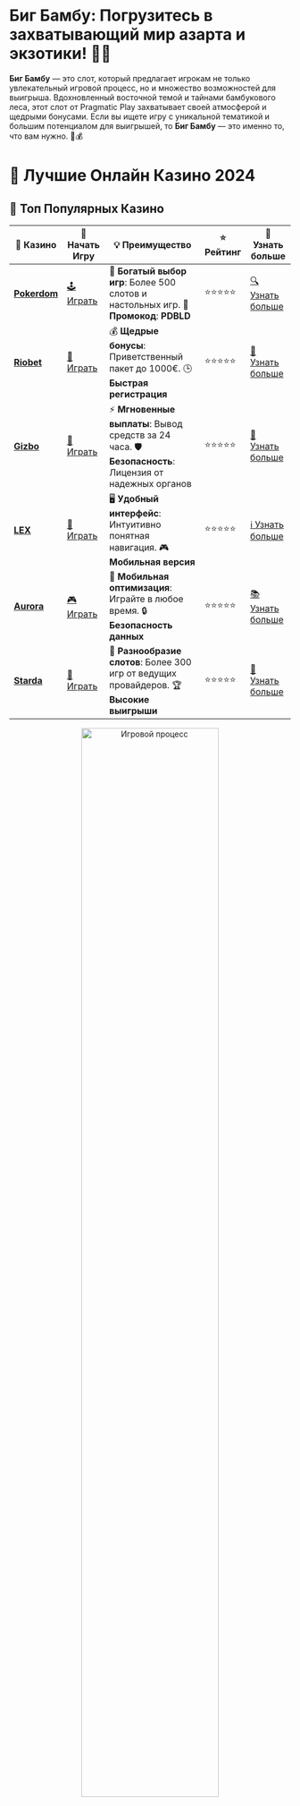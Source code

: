 # **Биг Бамбу**: Погрузитесь в захватывающий мир азарта и экзотики! 🎰🌿

**Биг Бамбу** — это слот, который предлагает игрокам не только увлекательный игровой процесс, но и множество возможностей для выигрыша. Вдохновленный восточной темой и тайнами бамбукового леса, этот слот от Pragmatic Play захватывает своей атмосферой и щедрыми бонусами. Если вы ищете игру с уникальной тематикой и большим потенциалом для выигрышей, то **Биг Бамбу** — это именно то, что вам нужно. 🐼💰

# 🎰 Лучшие Онлайн Казино 2024

## 🌟 Топ Популярных Казино

| 🎲 **Казино** | 🔗 **Начать Игру** | 💡 **Преимущество** | ⭐ **Рейтинг** | 🔗 **Узнать больше** |
|--------------|---------------------|---------------------|----------------|----------------------|
| [**Pokerdom**](https://brandplay.link/4k77v2yx) | [🕹️ Играть](https://brandplay.link/4k77v2yx) | 🎉 **Богатый выбор игр**: Более 500 слотов и настольных игр. 🎁 **Промокод**: **PDBLD** | ⭐⭐⭐⭐⭐ | [🔍 Узнать больше](https://brandplay.link/4k77v2yx) |
| [**Riobet**](https://brandplay.link/7xBLTPyj) | [🎰 Играть](https://brandplay.link/7xBLTPyj) | 💰 **Щедрые бонусы**: Приветственный пакет до 1000€. 🕒 **Быстрая регистрация** | ⭐⭐⭐⭐⭐ | [📖 Узнать больше](https://brandplay.link/7xBLTPyj) |
| [**Gizbo**](https://brandplay.link/bprXw4YV) | [🎲 Играть](https://brandplay.link/bprXw4YV) | ⚡ **Мгновенные выплаты**: Вывод средств за 24 часа. 🛡️ **Безопасность**: Лицензия от надежных органов | ⭐⭐⭐⭐⭐ | [📝 Узнать больше](https://brandplay.link/bprXw4YV) |
| [**LEX**](https://brandplay.link/zW4hdDFV) | [🤑 Играть](https://brandplay.link/zW4hdDFV) | 🖥️ **Удобный интерфейс**: Интуитивно понятная навигация. 🎮 **Мобильная версия** | ⭐⭐⭐⭐⭐ | [ℹ️ Узнать больше](https://brandplay.link/zW4hdDFV) |
| [**Aurora**](https://10trafic-stat2.com/click/668546556bcc6313411604bd/6766/13032/subaccount) | [🎮 Играть](https://10trafic-stat2.com/click/668546556bcc6313411604bd/6766/13032/subaccount) | 📱 **Мобильная оптимизация**: Играйте в любое время. 🔒 **Безопасность данных** | ⭐⭐⭐⭐⭐ | [📚 Узнать больше](https://10trafic-stat2.com/click/668546556bcc6313411604bd/6766/13032/subaccount) |
| [**Starda**](https://brandplay.link/fB7xwRFL) | [🎯 Играть](https://brandplay.link/fB7xwRFL) | 🎰 **Разнообразие слотов**: Более 300 игр от ведущих провайдеров. 🏆 **Высокие выигрыши** | ⭐⭐⭐⭐⭐ | [🔎 Узнать больше](https://brandplay.link/fB7xwRFL) |

<div align="center">
    <img src="https://i.pinimg.com/originals/87/9e/b9/879eb9354dd0699582408b68f2e253b2.gif" alt="Игровой процесс" width="70%">
</div>

## 💎 Лучшие Бонусы и Акции

| 🎲 **Казино** | 🔗 **Начать Игру** | 💡 **Преимущество** | ⭐ **Рейтинг** | 🔗 **Узнать больше** |
|--------------|---------------------|---------------------|----------------|----------------------|
| [**Kometa**](https://brandplay.link/8ZymQJV8) | [🎰 Играть](https://brandplay.link/8ZymQJV8) | 🎁 **Эксклюзивные бонусы**: Регулярные акции и промо. 🔄 **Программы лояльности** | ⭐⭐⭐⭐☆ | [🔍 Узнать больше](https://brandplay.link/8ZymQJV8) |
| [**R7**](https://brandplay.link/bMd3Yjsw) | [🕹️ Играть](https://brandplay.link/bMd3Yjsw) | 🕒 **Круглосуточная поддержка**: Всегда на связи. 💸 **Высокие лимиты** | ⭐⭐⭐⭐☆ | [📖 Узнать больше](https://brandplay.link/bMd3Yjsw) |
| [**7K**](https://brandplay.link/BvQyFShp) | [🎲 Играть](https://brandplay.link/BvQyFShp) | 🌟 **Эксклюзивные бонусы**: Только для VIP игроков. 🎉 **Сезонные акции** | ⭐⭐⭐⭐☆ | [📝 Узнать больше](https://brandplay.link/BvQyFShp) |
| [**Kent**](https://brandplay.link/Fv2WP3js) | [🤑 Играть](https://brandplay.link/Fv2WP3js) | 📈 **Высокий RTP**: Более 98%. 💼 **Профессиональная поддержка** | ⭐⭐⭐⭐☆ | [ℹ️ Узнать больше](https://brandplay.link/Fv2WP3js) |
| [**1Xslots**](https://brandplay.link/hSB1khtr) | [🎮 Играть](https://brandplay.link/hSB1khtr) | 🎉 **Множество акций**: Еженедельные бонусы и турниры. 🛡️ **Безопасность** | ⭐⭐⭐⭐☆ | [📚 Узнать больше](https://brandplay.link/hSB1khtr) |
| [**Gama**](https://brandplay.link/j6NMKsDz) | [🎯 Играть](https://brandplay.link/j6NMKsDz) | 🔍 **Интуитивный интерфейс**: Легкость использования. 🏅 **Престижные турниры** | ⭐⭐⭐⭐☆ | [🔎 Узнать больше](https://brandplay.link/j6NMKsDz) |

<div align="center">
    <img src="https://i.pinimg.com/originals/87/9e/b9/879eb9354dd0699582408b68f2e253b2.gif" alt="Игровой процесс" width="70%">
</div>

## 🚀 Быстрые Выигрыши и Поддержка

| 🎲 **Казино** | 🔗 **Начать Игру** | 💡 **Преимущество** | ⭐ **Рейтинг** | 🔗 **Узнать больше** |
|--------------|---------------------|---------------------|----------------|----------------------|
| [**Onion**](https://brandplay.link/zBGRVpQ9) | [🎰 Играть](https://brandplay.link/zBGRVpQ9) | 🤑 **Низкие ставки**: Идеально для начинающих. 🔄 **Быстрые выводы** | ⭐⭐⭐⭐☆ | [🔍 Узнать больше](https://brandplay.link/zBGRVpQ9) |
| [**Чемпион**](https://temon-gter.cfd/go/lRq?p80412p304504pcc44t17455) | [🕹️ Играть](https://temon-gter.cfd/go/lRq?p80412p304504pcc44t17455) | 🏅 **Лояльная программа**: Награды за активность. 🎁 **Ежемесячные бонусы** | ⭐⭐⭐⭐☆ | [📖 Узнать больше](https://temon-gter.cfd/go/lRq?p80412p304504pcc44t17455) |
| [**Vavada**](https://vavadapartner.pro/?promo=ea5c9275-6854-4505-94fc-95ab18221945-linkb2) | [🎲 Играть](https://vavadapartner.pro/?promo=ea5c9275-6854-4505-94fc-95ab18221945-linkb2) | 🚀 **Быстрая регистрация**: Начните играть мгновенно. 🔐 **Безопасные транзакции** | ⭐⭐⭐⭐☆ | [📝 Узнать больше](https://vavadapartner.pro/?promo=ea5c9275-6854-4505-94fc-95ab18221945-linkb2) |
| [**Friends**](https://gofriends.kim/linkb2) | [🤑 Играть](https://gofriends.kim/linkb2) | 🤝 **Социальные игры**: Играйте с друзьями. 🌐 **Мультиплатформенность** | ⭐⭐⭐⭐☆ | [ℹ️ Узнать больше](https://gofriends.kim/linkb2) |
| [**1WIN**](https://brandplay.link/smXVpBbG) | [🎮 Играть](https://brandplay.link/smXVpBbG) | 🏆 **Спортивные ставки**: Широкий выбор видов спорта. 💵 **Высокие коэффициенты** | ⭐⭐⭐⭐☆ | [📚 Узнать больше](https://brandplay.link/smXVpBbG) |
| [**Drip**](https://drp-ircp01.com/c07e6a3db) | [🎯 Играть](https://drp-ircp01.com/c07e6a3db) | 🌐 **Инновационные игры**: Новейшие игровые технологии. 🛡️ **Высокая безопасность** | ⭐⭐⭐⭐☆ | [🔎 Узнать больше](https://drp-ircp01.com/c07e6a3db) |
| [**JoyCasino**](https://rpc30.call2me.pro/?/ru/registration?apkpop=0&partner=p24970p3291217pc98f) | [🎰 Играть](https://rpc30.call2me.pro/?/ru/registration?apkpop=0&partner=p24970p3291217pc98f) | 🎁 **Приятные бонусы**: Ежедневные акции и подарки. 🕹️ **Разнообразие игр** | ⭐⭐⭐⭐☆ | [🔍 Узнать больше](https://rpc30.call2me.pro/?/ru/registration?apkpop=0&partner=p24970p3291217pc98f) |

<div align="center">
    <img src="https://i.pinimg.com/originals/87/9e/b9/879eb9354dd0699582408b68f2e253b2.gif" alt="Игровой процесс" width="70%">
</div>
---

✨ **Выбирайте лучшее казино для себя и наслаждайтесь игрой! Удачи!** ✨
![Биг Бамбу](https://i.pinimg.com/originals/a9/29/6e/a9296ea1cf6a7c20a985e593451f0323.png)

### Что такое **Биг Бамбу**? 🎮

**Биг Бамбу** — это видеослот, который переносит игроков в мир экзотического бамбукового леса, где каждый поворот барабана может принести щедрые выигрыши. Игра разработана компанией Pragmatic Play и предлагает не только классические игровые механики, но и уникальные бонусы, которые делают игровой процесс динамичным и увлекательным. В этой игре каждый может найти для себя что-то интересное: от бесплатных вращений до множителей, способных значительно увеличить ваш выигрыш.

### Особенности игры **Биг Бамбу** 🎯

1. **Восточная тематика и графика** 🌿  
   Визуально **Биг Бамбу** выполнен в восточном стиле, который подчеркивает атмосферу таинственного леса. Символы, такие как бамбук, драконы и другие элементы китайской мифологии, создают захватывающую атмосферу и добавляют интереса к игровому процессу.

2. **Щедрые бонусы и бесплатные вращения** 🎁  
   В **Биг Бамбу** вы найдете множество бонусных функций, включая бесплатные вращения, дикие символы и множители. Эти функции значительно увеличивают шансы на получение больших выигрышей.

3. **Интуитивно понятный игровой процесс** 🔄  
   **Биг Бамбу** имеет простой интерфейс, что делает его доступным даже для новичков. Вы можете легко настроить ставку и начать играть, наслаждаясь увлекательным игровым процессом.

4. **Поддержка ставок в рублях** 💵  
   **Биг Бамбу** доступен для игроков из России, и вы можете играть в рублях. Это позволяет вам не переживать о конвертации валюты и сосредоточиться на игре.

5. **Доступность на мобильных устройствах** 📱  
   Игра адаптирована под мобильные устройства, что позволяет вам наслаждаться игровым процессом в любом месте и в любое время. Игра поддерживает смартфоны и планшеты на базе iOS и Android.

### Как играть в **Биг Бамбу**? 🎮

1. **Выбор казино с поддержкой слота** 🖥️  
   Чтобы начать играть в **Биг Бамбу**, необходимо выбрать онлайн-казино, которое предлагает этот слот. Убедитесь, что казино лицензировано и надежно, чтобы обезопасить свои средства и личные данные.

2. **Настройка ставки** 💰  
   После выбора казино установите размер ставки и готовьтесь к запуску барабанов. **Биг Бамбу** позволяет игрокам выбирать между различными уровнями ставок, что дает возможность контролировать свой бюджет.

3. **Запуск барабанов** 🔄  
   Нажмите на кнопку запуска и наслаждайтесь вращением барабанов. Игра предлагает много способов для получения выигрыша, включая множители, бонусы и особые символы.

4. **Использование бонусных функций** 🎁  
   В **Биг Бамбу** присутствуют бонусные раунды и бесплатные вращения, которые активируются при выпадении специальных символов. Эти функции могут значительно повысить ваши шансы на выигрыш.

### Почему стоит выбрать **Биг Бамбу**? 🎰

Вот несколько причин, почему стоит попробовать **Биг Бамбу**:

- **Экзотическая тематика и великолепная графика** 🌿  
   Слот наполнен элементами восточной мифологии и красивыми визуальными эффектами, которые погружают в атмосферу загадочного леса.

- **Большое количество бонусных функций** 🎉  
   Бесплатные вращения, множители и дикие символы делают игру более увлекательной и дают вам больше возможностей для выигрышей.

- **Поддержка ставок в рублях** 💵  
   Для игроков из России **Биг Бамбу** предоставляет удобную возможность делать ставки в рублях, что делает игру более доступной и комфортной.

- **Интуитивно понятный интерфейс** 🧑‍💻  
   Игра проста в освоении, даже если вы новичок в мире онлайн-слотов. Настроить ставки и начать игру можно за несколько минут.

- **Доступность на мобильных устройствах** 📱  
   Игра адаптирована под мобильные устройства, что позволяет играть в любое время и в любом месте.

### Как перейти к игре на деньги в **Биг Бамбу**? 💰

Если вы хотите начать играть на реальные деньги в **Биг Бамбу**, выполните несколько простых шагов:

1. **Зарегистрируйтесь в онлайн-казино** 📝  
   Найдите лицензированное казино, которое предлагает **Биг Бамбу**, и зарегистрируйтесь на его сайте.

2. **Пополните счет** 💳  
   Внесите депозит с помощью удобного метода оплаты. Казино предлагают различные способы пополнения счета, такие как банковские карты и электронные кошельки.

3. **Запустите игру на деньги** 💸  
   Перейдите в раздел с **Биг Бамбу** и начните играть на реальные деньги. Установите размер ставки и начинайте вращать барабаны!

4. **Используйте бонусы** 🎁  
   Многие казино предлагают бонусы для новых игроков, такие как бесплатные вращения или бонусы на депозит. Это отличная возможность увеличить шансы на победу.

### Заключение: Почему стоит попробовать **Биг Бамбу**? 🎮

**Биг Бамбу** — это слот, который сочетает в себе великолепную графику, захватывающую атмосферу и отличные бонусные функции. Если вы любите слоты с восточной тематикой, щедрыми бонусами и возможностью выигрыша, то **Биг Бамбу** — это отличная игра для вас!

Попробуйте **Биг Бамбу** и насладитесь этим увлекательным и динамичным игровым процессом. 🎰🌿
